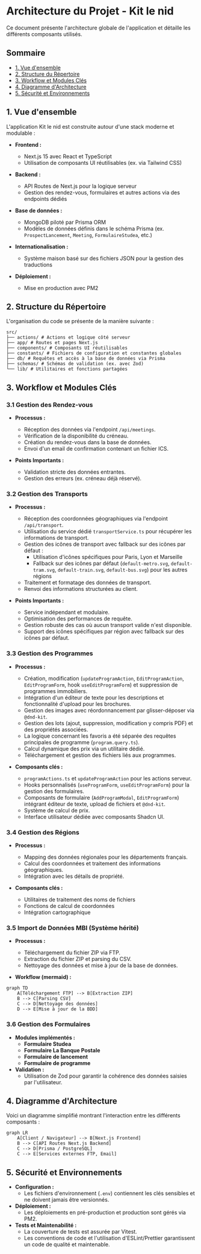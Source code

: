 # Architecture du Projet - Kit le nid

Ce document présente l'architecture globale de l'application et détaille les différents composants utilisés.

## Sommaire

- [1. Vue d'ensemble](#1-vue-d'ensemble)
- [2. Structure du Répertoire](#2-structure-du-répertoire)
- [3. Workflow et Modules Clés](#3-workflow-et-modules-clés)
- [4. Diagramme d'Architecture](#4-diagramme-d'architecture)
- [5. Sécurité et Environnements](#5-sécurité-et-environnements)

## 1. Vue d'ensemble

L'application Kit le nid est construite autour d'une stack moderne et modulable :

- **Frontend :**

  - Next.js 15 avec React et TypeScript
  - Utilisation de composants UI réutilisables (ex. via Tailwind CSS)

- **Backend :**

  - API Routes de Next.js pour la logique serveur
  - Gestion des rendez-vous, formulaires et autres actions via des endpoints dédiés

- **Base de données :**

  - MongoDB piloté par Prisma ORM
  - Modèles de données définis dans le schéma Prisma (ex. `ProspectLancement`, `Meeting`, `FormulaireStudea`, etc.)

- **Internationalisation :**

  - Système maison basé sur des fichiers JSON pour la gestion des traductions

- **Déploiement :**
  - Mise en production avec PM2

## 2. Structure du Répertoire

L'organisation du code se présente de la manière suivante :

```
src/
├── actions/ # Actions et logique côté serveur
├── app/ # Routes et pages Next.js
├── components/ # Composants UI réutilisables
├── constants/ # Fichiers de configuration et constantes globales
├── db/ # Requêtes et accès à la base de données via Prisma
├── schemas/ # Schémas de validation (ex. avec Zod)
└── lib/ # Utilitaires et fonctions partagées
```

## 3. Workflow et Modules Clés

### 3.1 Gestion des Rendez-vous

- **Processus :**

  - Réception des données via l'endpoint `/api/meetings`.
  - Vérification de la disponibilité du créneau.
  - Création du rendez-vous dans la base de données.
  - Envoi d'un email de confirmation contenant un fichier ICS.

- **Points Importants :**
  - Validation stricte des données entrantes.
  - Gestion des erreurs (ex. créneau déjà réservé).

### 3.2 Gestion des Transports

- **Processus :**

  - Réception des coordonnées géographiques via l'endpoint `/api/transport`.
  - Utilisation du service dédié `transportService.ts` pour récupérer les informations de transport.
  - Gestion des icônes de transport avec fallback sur des icônes par défaut :
    - Utilisation d'icônes spécifiques pour Paris, Lyon et Marseille
    - Fallback sur des icônes par défaut (`default-metro.svg`, `default-tram.svg`, `default-train.svg`, `default-bus.svg`) pour les autres régions
  - Traitement et formatage des données de transport.
  - Renvoi des informations structurées au client.

- **Points Importants :**
  - Service indépendant et modulaire.
  - Optimisation des performances de requête.
  - Gestion robuste des cas où aucun transport valide n'est disponible.
  - Support des icônes spécifiques par région avec fallback sur des icônes par défaut.

### 3.3 Gestion des Programmes

- **Processus :**

  - Création, modification (`updateProgramAction`, `EditProgramAction`, `EditProgramForm`, hook `useEditProgramForm`) et suppression de programmes immobiliers.
  - Intégration d'un éditeur de texte pour les descriptions et fonctionnalité d'upload pour les brochures.
  - Gestion des images avec réordonnancement par glisser-déposer via `@dnd-kit`.
  - Gestion des lots (ajout, suppression, modification y compris PDF) et des propriétés associées.
  - La logique concernant les favoris a été séparée des requêtes principales de programme (`program.query.ts`).
  - Calcul dynamique des prix via un utilitaire dédié.
  - Téléchargement et gestion des fichiers liés aux programmes.

- **Composants clés :**
  - `programActions.ts` et `updateProgramAction` pour les actions serveur.
  - Hooks personnalisés (`useProgramForm`, `useEditProgramForm`) pour la gestion des formulaires.
  - Composants de formulaire (`AddProgramModal`, `EditProgramForm`) intégrant éditeur de texte, upload de fichiers et `@dnd-kit`.
  - Système de calcul de prix.
  - Interface utilisateur dédiée avec composants Shadcn UI.

### 3.4 Gestion des Régions

- **Processus :**

  - Mapping des données régionales pour les départements français.
  - Calcul des coordonnées et traitement des informations géographiques.
  - Intégration avec les détails de propriété.

- **Composants clés :**
  - Utilitaires de traitement des noms de fichiers
  - Fonctions de calcul de coordonnées
  - Intégration cartographique

### 3.5 Import de Données MBI (Système hérité)

- **Processus :**

  - Téléchargement du fichier ZIP via FTP.
  - Extraction du fichier ZIP et parsing du CSV.
  - Nettoyage des données et mise à jour de la base de données.

- **Workflow (mermaid) :**

```mermaid
graph TD
    A[Téléchargement FTP] --> B[Extraction ZIP]
    B --> C[Parsing CSV]
    C --> D[Nettoyage des données]
    D --> E[Mise à jour de la BDD]
```

### 3.6 Gestion des Formulaires

- **Modules implémentés :**
  - **Formulaire Studea**
  - **Formulaire La Banque Postale**
  - **Formulaire de lancement**
  - **Formulaire de programme**
- **Validation :**
  - Utilisation de Zod pour garantir la cohérence des données saisies par l'utilisateur.

## 4. Diagramme d'Architecture

Voici un diagramme simplifié montrant l'interaction entre les différents composants :

```mermaid
graph LR
    A[Client / Navigateur] --> B[Next.js Frontend]
    B --> C[API Routes Next.js Backend]
    C --> D[Prisma / PostgreSQL]
    C --> E[Services externes FTP, Email]
```

## 5. Sécurité et Environnements

- **Configuration :**
  - Les fichiers d'environnement (`.env`) contiennent les clés sensibles et ne doivent jamais être versionnés.
- **Déploiement :**
  - Les déploiements en pré-production et production sont gérés via PM2.
- **Tests et Maintenabilité :**
  - La couverture de tests est assurée par Vitest.
  - Les conventions de code et l'utilisation d'ESLint/Prettier garantissent un code de qualité et maintenable.
